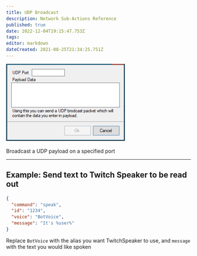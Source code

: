 ```yaml
---
title: UDP Broadcast
description: Network Sub-Actions Reference
published: true
date: 2022-12-04T19:15:47.753Z
tags: 
editor: markdown
dateCreated: 2021-08-25T21:34:25.751Z
---
```


![image](/119697611-46d1a800-be48-11eb-8e09-696fe4060a58.png)

Broadcast a UDP payload on a specified port

***

## Example: Send text to Twitch Speaker to be read out

```json
{
  "command": "speak",
  "id": "1234",
  "voice": "BotVoice",
  "message": "It's %user%"
}
```

Replace `BotVoice` with the alias you want TwitchSpeaker to use, and `message` with the text you would like spoken